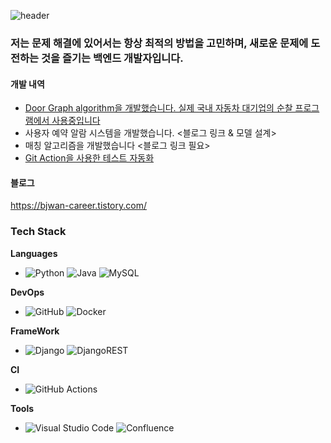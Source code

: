 ![header](https://capsule-render.vercel.app/api?type=cylinder&color=0e3c45&height=150&section=header&text=Welcome&fontColor=ffffff&fontSize=70&animation=fadeIn&fontAlignY=55)

### 저는 문제 해결에 있어서는 항상 최적의 방법을 고민하며, 새로운 문제에 도전하는 것을 즐기는 백엔드 개발자입니다.

#### 개발 내역
 - [Door Graph algorithm을 개발했습니다. 실제 국내 자동차 대기업의 순찰 프로그램에서 사용중입니다](https://bjwan-career.tistory.com/77)
 - 사용자 예약 알람 시스템을 개발했습니다. <블로그 링크 & 모델 설계>
 - 매칭 알고리즘을 개발했습니다  <블로그 링크 필요>
 - [Git Action을 사용한 테스트 자동화](https://bjwan-career.tistory.com/56)

#### 블로그
https://bjwan-career.tistory.com/
 
### Tech Stack
**Languages**
 
- ![Python](https://img.shields.io/badge/-Python-333333?style=flat&logo=python) ![Java](https://img.shields.io/badge/-Java-333333?style=flat&logo=Java&logoColor=007396) ![MySQL](https://img.shields.io/badge/-MySQL-333333?style=flat&logo=mysql)

**DevOps**
 - ![GitHub](https://img.shields.io/badge/-GitHub-333333?style=flat&logo=github) ![Docker](https://img.shields.io/badge/-Docker-333333?style=flat&logo=docker)
 
**FrameWork**
 - ![Django](https://img.shields.io/badge/-Django-333333?style=flat&logo=django) ![DjangoREST](https://img.shields.io/badge/DJANGO-REST-ff1709?style=flat&logo=django&logoColor=white&color=ff1709&labelColor=gray)

**CI**
- ![GitHub Actions](https://img.shields.io/badge/github%20actions-%232671E5.svg?style=flat&logo=githubactions&logoColor=white)

**Tools**
- ![Visual Studio Code](https://img.shields.io/badge/-Visual%20Studio%20Code-333333?style=flat&logo=visual-studio-code&logoColor=007ACC) ![Confluence](https://img.shields.io/badge/-Confluence-333333?style=flat&logo=slack&logoColor=4A154B)

<!--
**bae-jae/bae-jae** is a ✨ _special_ ✨ repository because its `README.md` (this file) appears on your GitHub profile.

Here are some ideas to get you started:

- 🔭 I’m currently working on ...
- 🌱 I’m currently learning ...
- 👯 I’m looking to collaborate on ...
- 🤔 I’m looking for help with ...
- 💬 Ask me about ...
- 📫 How to reach me: ...
- 😄 Pronouns: ...
- ⚡ Fun fact: ...
-->
